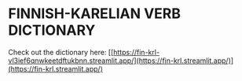 # FINNISH-KARELIAN VERB DICTIONARY
 

Check out the dictionary here: 
[[https://fin-krl-vl3ief6qnwkeetdftukbnn.streamlit.app/](https://fin-krl.streamlit.app/)](https://fin-krl.streamlit.app/)
